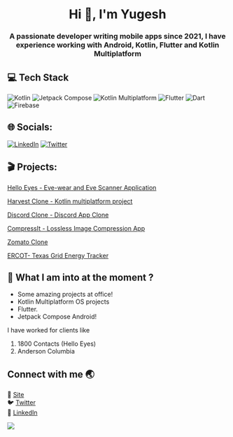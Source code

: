 
<h1 align="center">Hi 👋, I'm Yugesh</h1>
<h3 align="center">A passionate developer writing mobile apps since 2021, 
I have  experience working with Android, Kotlin, Flutter and Kotlin Multiplatform</h3>

## 💻 Tech Stack
![Kotlin](https://img.shields.io/badge/kotlin-43853D.svg?style=for-the-badge&logo=kotlin&logoColor=white) ![Jetpack Compose](https://img.shields.io/badge/jetpack_compose-39457E.svg?style=for-the-badge&logo=jetpack-compose&logoColor=white) ![Kotlin Multiplatform](https://img.shields.io/badge/KMM-35495E?&style=for-the-badge&logo=kotlin&logoColor=white) ![Flutter](https://img.shields.io/badge/Flutter-%2302569B.svg?style=for-the-badge&logo=Flutter&logoColor=white) ![Dart](https://img.shields.io/badge/dart-%230175C2.svg?style=for-the-badge&logo=dart&logoColor=white) ![Firebase](https://img.shields.io/badge/firebase-%23039BE5.svg?style=for-the-badge&logo=firebase)

## 🌐 Socials:
[![LinkedIn](https://img.shields.io/badge/LinkedIn-%230077B5.svg?logo=linkedin&logoColor=white)](https://linkedin.com/in/yugeshjain) [![Twitter](https://img.shields.io/badge/Twitter-%231DA1F2.svg?logo=Twitter&logoColor=white)](https://twitter.com/yugeshjain) 

## 🎬 Projects:

[Hello Eyes - Eve-wear and Eve Scanner Application](https://play.google.com/store/apps/details?id=co.helloeyes.mobileapp)

[Harvest Clone - Kotlin multiplatform project](https://github.com/mutualmobile/HarvestTimeKMP)

[Discord Clone - Discord App Clone](https://github.com/oianmol/DiscordJetpackCompose)

[CompressIt - Lossless Image Compression App](https://play.google.com/store/apps/details?id=com.yugesh.compressedimageshare&hl=en_IN&gl=US)

[Zomato Clone](https://github.com/yugeshjain/Zomato-Clone)

[ERCOT- Texas Grid Energy Tracker](https://play.google.com/store/apps/details?id=com.ercot.ercotMobileOne&hl=en_IN&gl=US)

##  👀 What I am into at the moment ?

- Some amazing projects at office!
- Kotlin Multiplatform OS projects
- Flutter.
- Jetpack Compose Android!

I have worked for clients like 
1. 1800 Contacts (Hello Eyes)
2. Anderson Columbia

## Connect with me 🌏
🚀 [Site](https://yugeshjain.com) <br>
🐦 [Twitter](https://x.com/yugeshjain) <br>
💼 [LinkedIn](https://linkedin.com/in/yugeshjain) <br>

[![](https://visitcount.itsvg.in/api?id=yugeshjain&icon=0&color=1)](https://visitcount.itsvg.in)

